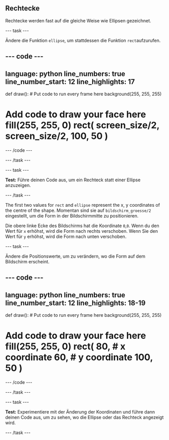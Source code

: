 ## Rechtecke

Rechtecke werden fast auf die gleiche Weise wie Ellipsen gezeichnet.

--- task ---

Ändere die Funktion `ellipse`, um stattdessen die Funktion `rect`aufzurufen.

--- code ---
---
language: python line_numbers: true line_number_start: 12
line_highlights: 17
---

def draw(): # Put code to run every frame here background(255, 255, 255)  
# Add code to draw your face here fill(255, 255, 0) rect( screen_size/2, screen_size/2, 100, 50 )

--- /code ---

--- /task ---

--- task ---

**Test:** Führe deinen Code aus, um ein Rechteck statt einer Ellipse anzuzeigen.

--- /task ---

The first two values for `rect` and `ellipse` represent the x, y coordinates of the centre of the shape. Momentan sind sie auf `bildschirm_groesse/2` eingestellt, um die Form in der Bildschirmmitte zu positionieren.

Die obere linke Ecke des Bildschirms hat die Koordinate `0`,`0`. Wenn du den Wert für `x` erhöhst, wird die Form nach rechts verschoben. Wenn Sie den Wert für `y` erhöhst, wird die Form nach unten verschoben.


--- task ---

Ändere die Positionswerte, um zu verändern, wo die Form auf dem Bildschirm erscheint.

--- code ---
---
language: python line_numbers: true line_number_start: 12
line_highlights: 18-19
---

def draw(): # Put code to run every frame here background(255, 255, 255)  
# Add code to draw your face here fill(255, 255, 0) rect( 80, # x coordinate 60, # y coordinate 100, 50 )

--- /code ---

--- /task ---

--- task ---

**Test:** Experimentiere mit der Änderung der Koordinaten und führe dann deinen Code aus, um zu sehen, wo die Ellipse oder das Rechteck angezeigt wird.

--- /task ---
